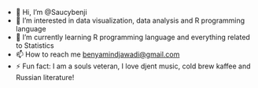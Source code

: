- 👋 Hi, I’m @Saucybenji
- 👀 I’m interested in data visualization, data analysis and R programming language 
- 🌱 I’m currently learning R programming language and everything related to Statistics
- 📫 How to reach me benyamindjawadi@gmail.com
- ⚡ Fun fact: I am a souls veteran, I love djent music, cold brew kaffee and Russian literature!

<!---
Saucybenji/Saucybenji is a ✨ special ✨ repository because its `README.md` (this file) appears on your GitHub profile.
You can click the Preview link to take a look at your changes.
--->
